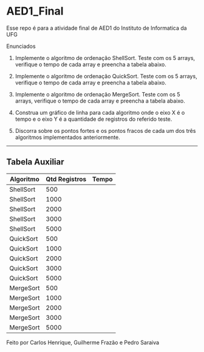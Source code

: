 # AED1_Final
Esse repo é para a atividade final de AED1 do Instituto de Informatica da UFG

Enunciados

1. Implemente o algoritmo de ordenação ShellSort. Teste com os 5 arrays, verifique o 
tempo de cada array e preencha a tabela abaixo.

2. Implemente o algoritmo de ordenação QuickSort. Teste com os 5 arrays, verifique o 
tempo de cada array e preencha a tabela abaixo.
  
3. Implemente o algoritmo de ordenação MergeSort. Teste com os 5 arrays, verifique o 
tempo de cada array e preencha a tabela abaixo.

4. Construa um gráfico de linha para cada algoritmo onde o eixo X é o tempo e o eixo Y é 
a quantidade de registros do referido teste.

5. Discorra sobre os pontos fortes e os pontos fracos de cada um dos três algoritmos 
implementados anteriormente.

---
## Tabela Auxiliar

| Algoritmo | Qtd Registros | Tempo |
|-----------|---------------|-------|
| ShellSort | 500           |       |
| ShellSort | 1000          |       |
| ShellSort | 2000          |       |
| ShellSort | 3000          |       |
| ShellSort | 5000          |       |
| QuickSort | 500           |       |
| QuickSort | 1000          |       |
| QuickSort | 2000          |       |
| QuickSort | 3000          |       |
| QuickSort | 5000          |       |
| MergeSort | 500           |       |
| MergeSort | 1000          |       |
| MergeSort | 2000          |       |
| MergeSort | 3000          |       |
| MergeSort | 5000          |       |

Feito por Carlos Henrique, Guilherme Frazão e Pedro Saraiva
